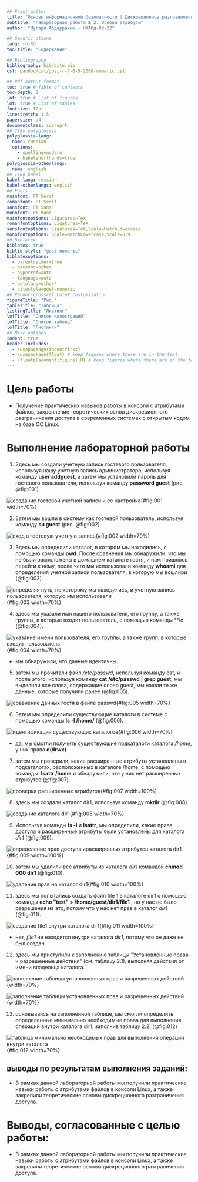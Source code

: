```yaml
---
## Front matter
title: "Основы информационной безопасности | Дискреционное разграничение прав в Linux "
subtitle: "Лабораторная работа № 2. Основы атрибуты"
author: "Мугари Абдеррахим - НКАбд-03-22"

## Generic otions
lang: ru-RU
toc-title: "Содержание"

## Bibliography
bibliography: bib/cite.bib
csl: pandoc/csl/gost-r-7-0-5-2008-numeric.csl

## Pdf output format
toc: true # Table of contents
toc-depth: 2
lof: true # List of figures
lot: true # List of tables
fontsize: 12pt
linestretch: 1.5
papersize: a4
documentclass: scrreprt
## I18n polyglossia
polyglossia-lang:
  name: russian
  options:
	- spelling=modern
	- babelshorthands=true
polyglossia-otherlangs:
  name: english
## I18n babel
babel-lang: russian
babel-otherlangs: english
## Fonts
mainfont: PT Serif
romanfont: PT Serif
sansfont: PT Sans
monofont: PT Mono
mainfontoptions: Ligatures=TeX
romanfontoptions: Ligatures=TeX
sansfontoptions: Ligatures=TeX,Scale=MatchLowercase
monofontoptions: Scale=MatchLowercase,Scale=0.9
## Biblatex
biblatex: true
biblio-style: "gost-numeric"
biblatexoptions:
  - parentracker=true
  - backend=biber
  - hyperref=auto
  - language=auto
  - autolang=other*
  - citestyle=gost-numeric
## Pandoc-crossref LaTeX customization
figureTitle: "Рис."
tableTitle: "Таблица"
listingTitle: "Листинг"
lofTitle: "Список иллюстраций"
lotTitle: "Список таблиц"
lolTitle: "Листинги"
## Misc options
indent: true
header-includes:
  - \usepackage{indentfirst}
  - \usepackage{float} # keep figures where there are in the text
  - \floatplacement{figure}{H} # keep figures where there are in the text
---
```


# Цель работы

- Получение практических навыков работы в консоли с атрибутами файлов, закрепление теоретических основ дискреционного разграничения доступа в современных системах с открытым кодом на базе ОС Linux.


# Выполнение лабораторной работы

1. Здесь мы создали учетную запись гостевого пользователя, используя нашу учетную запись администратора, используя команду **user addguest**, а затем мы установили пароль для гостевого пользователя, используя команду **password guest** (рис. @fig:001).

![создание гостевой учетной записи и ее настройка](image/1.png){#fig:001 width=70%}

2. Затем мы вошли в систему как гостевой пользователь, используя команду **su guest** (рис. @fig:002).

![вход в гостевую учетную запись](image/2.png){#fig:002 width=70%}


3. Здесь мы определили каталог, в котором мы находились, с помощью команды **pwd**. После сравнения мы обнаружили, что мы не были расположены в домашнем каталоге гостя, и нам пришлось перейти к нему, после чего мы использовали команду **whoami** для определения учетной записи пользователя, в которую мы вошлири (@fig:003).

![определяя путь, по которому мы находились, и учетную запись пользователя, которую мы использовали](image/3.png){#fig:003 width=70%}

4. здесь мы указали имя нашего пользователя, его группу, а также группы, в которые входит пользователь, с помощью команды **id (@fig:004).

![указание имени пользователя, его группы, а также групп, в которые входит пользователь](image/4.png){#fig:004 width=70%}

- мы обнаружили, что данные идентичны.

5. затем мы прочитали файл */etc/passwd*, используя команду cat, и после этого, используя команду **cat /etc/passwd | grep guest**, мы выделили все слова, содержащие слово guest, мы нашли те же данные, которые получили ранее (@fig:005).

![сравнение данных гостя в файле passwd](image/5.png){#fig:005 width=70%}

6. Затем мы определили существующие каталоги в системе с помощью команды **ls -l /home/** (@fig:006).

![идентификация существующих каталогов](image/6.png){#fig:006 width=70%}

- да, мы смогли получить существующие подкаталоги каталога */home*, у них права **d(drwx)**

7. затем мы проверили, какие расширенные атрибуты установлены в подкаталогах, расположенных в каталоге /home, с помощью команды: **lsattr /home** и обнаружили, что у них нет расширенных атрибутов (@fig:007).

![проверка расширенных атрибутов](image/7.png){#fig:007 width=100%}

8. здесь мы создали каталог dir1, используя команду **mkdir** (@fig:008).

![создание каталога dir1](image/8.png){#fig:008 width=70%}

9. Используя команды **ls -l** и **lsattr**, мы определили, какие права доступа и расширенные атрибуты были установлены для каталога *dir1* (@fig:009).

![определение прав доступа ирасширенных атрибутов каталога dir1](image/10.png){#fig:009 width=100%}

10. затем мы удалили все атрибуты из каталога *dir1* командой **chmod 000 dir1** (@fig:010).

![удаление прав на каталог dir1](image/11.png){#fig:010 width=100%}

11. здесь мы попытались создать файл file 1 в каталоге dir1 с помощью команды **echo "test" > /home/guest/dir1/file1** , но у нас не было разрешения на это, потому что у нас нет прав в каталог *dir1* (@fig:011).

![создание file1 внутри каталога dir1](image/12.png){#fig:011 width=100%}

- нет, *file1* не находится внутри каталога *dir1*, потому что он даже не был создан.

12. здесь мы приступили к заполнению таблицы "Установленные права и разрешенные действия" (см. таблицу 2.1), выполняя действия от имени владельца каталога.

![заполнение таблицы установленных прав и разрешенных действий](image/13.png){width=70%}

![заполнение таблицы установленных прав и разрешенных действий](image/14.png){width=70%}


13. основываясь на заполненной таблице, мы смогли определить определенные минимально необходимые права для выполнения операций внутри каталога dir1, заполнив таблицу 2.2. (@fig:012)

![таблица минимально необходимых прав для выполнения операций внутри каталога](image/15.png){#fig:012 width=70%}


## выводы по результатам выполнения заданий:

- В рамках данной лабораторной работы мы получили практические навыки работы с атрибутами файлов в консоли Linux, а также закрепили теоретические основы дискреционного разграничения доступа.
  
# Выводы, согласованные с целью работы:

- В рамках данной лабораторной работы мы получили практические навыки работы с атрибутами файлов в консоли Linux, а также закрепили теоретические основы дискреционного разграничения доступа.
